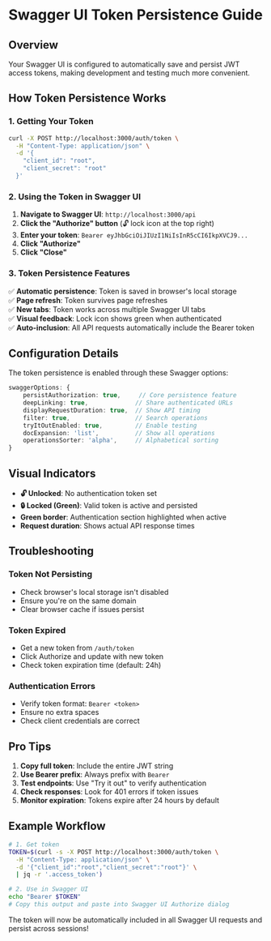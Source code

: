 # Swagger UI Token Persistence Guide

## Overview

Your Swagger UI is configured to automatically save and persist JWT access
tokens, making development and testing much more convenient.

## How Token Persistence Works

### 1. Getting Your Token

```bash
curl -X POST http://localhost:3000/auth/token \
  -H "Content-Type: application/json" \
  -d '{
    "client_id": "root",
    "client_secret": "root"
  }'
```

### 2. Using the Token in Swagger UI

1. **Navigate to Swagger UI**: `http://localhost:3000/api`
2. **Click the "Authorize" button** (🔓 lock icon at the top right)
3. **Enter your token**: `Bearer eyJhbGciOiJIUzI1NiIsInR5cCI6IkpXVCJ9...`
4. **Click "Authorize"**
5. **Click "Close"**

### 3. Token Persistence Features

✅ **Automatic persistence**: Token is saved in browser's local storage  
✅ **Page refresh**: Token survives page refreshes  
✅ **New tabs**: Token works across multiple Swagger UI tabs  
✅ **Visual feedback**: Lock icon shows green when authenticated  
✅ **Auto-inclusion**: All API requests automatically include the Bearer token

## Configuration Details

The token persistence is enabled through these Swagger options:

```typescript
swaggerOptions: {
    persistAuthorization: true,     // Core persistence feature
    deepLinking: true,             // Share authenticated URLs
    displayRequestDuration: true,  // Show API timing
    filter: true,                  // Search operations
    tryItOutEnabled: true,         // Enable testing
    docExpansion: 'list',          // Show all operations
    operationsSorter: 'alpha',     // Alphabetical sorting
}
```

## Visual Indicators

- **🔓 Unlocked**: No authentication token set
- **🔒 Locked (Green)**: Valid token is active and persisted
- **Green border**: Authentication section highlighted when active
- **Request duration**: Shows actual API response times

## Troubleshooting

### Token Not Persisting

- Check browser's local storage isn't disabled
- Ensure you're on the same domain
- Clear browser cache if issues persist

### Token Expired

- Get a new token from `/auth/token`
- Click Authorize and update with new token
- Check token expiration time (default: 24h)

### Authentication Errors

- Verify token format: `Bearer <token>`
- Ensure no extra spaces
- Check client credentials are correct

## Pro Tips

1. **Copy full token**: Include the entire JWT string
2. **Use Bearer prefix**: Always prefix with `Bearer `
3. **Test endpoints**: Use "Try it out" to verify authentication
4. **Check responses**: Look for 401 errors if token issues
5. **Monitor expiration**: Tokens expire after 24 hours by default

## Example Workflow

```bash
# 1. Get token
TOKEN=$(curl -s -X POST http://localhost:3000/auth/token \
  -H "Content-Type: application/json" \
  -d '{"client_id":"root","client_secret":"root"}' \
  | jq -r '.access_token')

# 2. Use in Swagger UI
echo "Bearer $TOKEN"
# Copy this output and paste into Swagger UI Authorize dialog
```

The token will now be automatically included in all Swagger UI requests and
persist across sessions!
